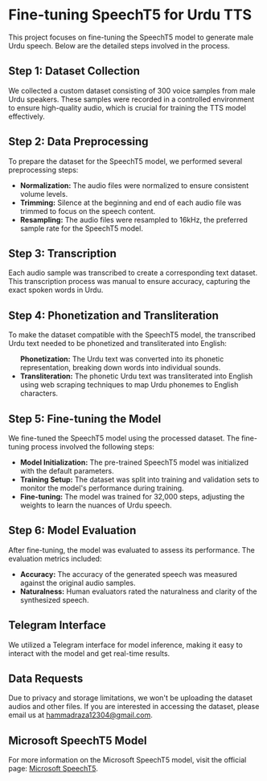 <body>
    <h1>Fine-tuning SpeechT5 for Urdu TTS</h1>
    <p>This project focuses on fine-tuning the SpeechT5 model to generate male Urdu speech. Below are the detailed steps involved in the process.</p>
 <h2>Step 1: Dataset Collection</h2>
  <p>We collected a custom dataset consisting of 300 voice samples from male Urdu speakers. These samples were recorded in a controlled environment to ensure high-quality audio, which is crucial for training the TTS model effectively.</p>
 <h2>Step 2: Data Preprocessing</h2>
    <p>To prepare the dataset for the SpeechT5 model, we performed several preprocessing steps:</p>
    <ul>
        <li><strong>Normalization:</strong> The audio files were normalized to ensure consistent volume levels.</li>
        <li><strong>Trimming:</strong> Silence at the beginning and end of each audio file was trimmed to focus on the speech content.</li>
        <li><strong>Resampling:</strong> The audio files were resampled to 16kHz, the preferred sample rate for the SpeechT5 model.</li>
    </ul>
   <h2>Step 3: Transcription</h2>
    <p>Each audio sample was transcribed to create a corresponding text dataset. This transcription process was manual to ensure accuracy, capturing the exact spoken words in Urdu.</p>
    <h2>Step 4: Phonetization and Transliteration</h2>
    <p>To make the dataset compatible with the SpeechT5 model, the transcribed Urdu text needed to be phonetized and transliterated into English:</p>
    <ul
    <li><strong>Phonetization:</strong> The Urdu text was converted into its phonetic representation, breaking down words into individual sounds.</li>
    <li><strong>Transliteration:</strong> The phonetic Urdu text was transliterated into English using web scraping techniques to map Urdu phonemes to English characters.</li> </ul>
    <h2>Step 5: Fine-tuning the Model</h2>
    <p>We fine-tuned the SpeechT5 model using the processed dataset. The fine-tuning process involved the following steps:</p>
    <ul>
    <li><strong>Model Initialization:</strong> The pre-trained SpeechT5 model was initialized with the default parameters.</li>
    <li><strong>Training Setup:</strong> The dataset was split into training and validation sets to monitor the model's performance during training.</li>
    <li><strong>Fine-tuning:</strong> The model was trained for 32,000 steps, adjusting the weights to learn the nuances of Urdu speech.</li>
    </ul>
<h2>Step 6: Model Evaluation</h2>
<p>After fine-tuning, the model was evaluated to assess its performance. The evaluation metrics included:</p>
<ul>
<li><strong>Accuracy:</strong> The accuracy of the generated speech was measured against the original audio samples.</li>
<li><strong>Naturalness:</strong> Human evaluators rated the naturalness and clarity of the synthesized speech.</li>
</ul>




<h2>Telegram Interface</h2>
<p>We utilized a Telegram interface for model inference, making it easy to interact with the model and get real-time results.</p>
<h2>Data Requests</h2>
<p>Due to privacy and storage limitations, we won't be uploading the dataset audios and other files. If you are interested in accessing the dataset, please email us at <a href="mailto:hammadraza12304@gmail.com">hammadraza12304@gmail.com</a>.</p>
<h2>Microsoft SpeechT5 Model</h2>
    <p>For more information on the Microsoft SpeechT5 model, visit the official page: <a href="https://github.com/microsoft/SpeechT5">Microsoft SpeechT5</a>.</p>
</body>
